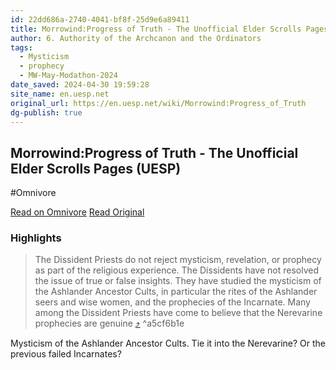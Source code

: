 ```yaml
---
id: 22dd686a-2740-4041-bf8f-25d9e6a89411
title: Morrowind:Progress of Truth - The Unofficial Elder Scrolls Pages (UESP)
author: 6. Authority of the Archcanon and the Ordinators
tags:
  - Mysticism
  - prophecy
  - MW-May-Modathon-2024
date_saved: 2024-04-30 19:59:28
site_name: en.uesp.net
original_url: https://en.uesp.net/wiki/Morrowind:Progress_of_Truth
dg-publish: true
---
```


## Morrowind:Progress of Truth - The Unofficial Elder Scrolls Pages (UESP)
#Omnivore

[Read on Omnivore](https://omnivore.app/me/morrowind-progress-of-truth-the-unofficial-elder-scrolls-pages-u-18f2e040c86)
[Read Original](https://en.uesp.net/wiki/Morrowind:Progress_of_Truth)

### Highlights

> The Dissident Priests do not reject mysticism, revelation, or prophecy as part of the religious experience. The Dissidents have not resolved the issue of true or false insights. They have studied the mysticism of the Ashlander Ancestor Cults, in particular the rites of the Ashlander seers and wise women, and the prophecies of the Incarnate. Many among the Dissident Priests have come to believe that the Nerevarine prophecies are genuine [⤴️](https://omnivore.app/me/morrowind-progress-of-truth-the-unofficial-elder-scrolls-pages-u-18f2e040c86#a5cf6b1e-8bd1-43ad-bcfa-af69ccde0a79)  ^a5cf6b1e

Mysticism of the Ashlander Ancestor Cults. Tie it into the Nerevarine? Or the previous failed Incarnates?

